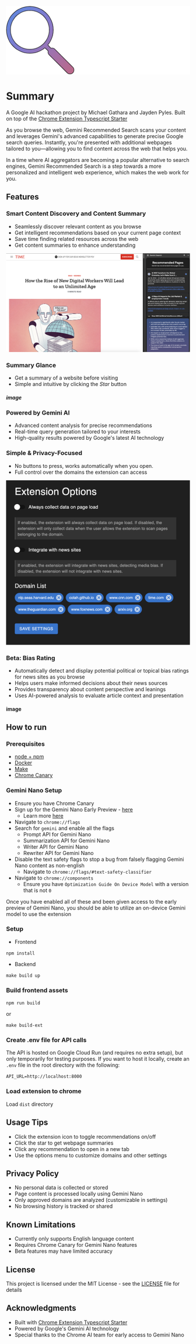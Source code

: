 ![logo](readme_images/banner.png)

# Summary
A Google AI hackathon project by Michael Gathara and Jayden Pyles. Built on top of the [Chrome Extension Typescript Starter](https://github.com/chibat/chrome-extension-typescript-starter)

As you browse the web, Gemini Recommended Search scans your content and leverages Gemini's advanced capabilities to generate precise Google search queries. Instantly, you're presented with additional webpages tailored to you—allowing you to find content across the web that helps you.

In a time where AI aggregators are becoming a popular alternative to search engines, Gemini Recommended Search is a step towards a more personalized and intelligent web experience, which makes the web work for you.

## Features

### Smart Content Discovery and Content Summary
- Seamlessly discover relevant content as you browse
- Get intelligent recommendations based on your current page context
- Save time finding related resources across the web
- Get content summaries to enhance understanding

![main_use](readme_images/main_use.png)

### Summary Glance
- Get a summary of a website before visiting
- Simple and intuitive by clicking the <i>Star</i> button

##### image

### Powered by Gemini AI
- Advanced content analysis for precise recommendations
- Real-time query generation tailored to your interests
- High-quality results powered by Google's latest AI technology

### Simple & Privacy-Focused
- No buttons to press, works automatically when you open. 
- Full control over the domains the extension can access

![options](readme_images/options.png)

### Beta: Bias Rating
- Automatically detect and display potential political or topical bias ratings for news sites as you browse
- Helps users make informed decisions about their news sources
- Provides transparency about content perspective and leanings
- Uses AI-powered analysis to evaluate article context and presentation

#### image


## How to run
### Prerequisites

* [node + npm](https://nodejs.org/) 
* [Docker](https://www.docker.com/)
* [Make](https://www.gnu.org/software/make/)
* [Chrome Canary](https://www.google.com/chrome/canary/)

### Gemini Nano Setup
- Ensure you have Chrome Canary
- Sign up for the Gemini Nano Early Preview - [here](goo.gle/chrome-ai-dev-preview-join)
    - Learn more [here](https://developer.chrome.com/docs/ai/built-in)
- Navigate to `chrome://flags` 
- Search for `gemini` and enable all the flags
    - Prompt API for Gemini Nano
    - Summarization API for Gemini Nano
    - Writer API for Gemini Nano
    - Rewriter API for Gemini Nano
- Disable the text safety flags to stop a bug from falsely flagging Gemini Nano content as non-english
    - Navigate to `chrome://flags/#text-safety-classifier`
- Navigate to `chrome://components`
    - Ensure you have `Optimization Guide On Device Model` with a version that is not `0`

Once you have enabled all of these and been given access to the early preview of Gemini Nano, you should be able to utilize an on-device Gemini model to use the extension

### Setup

- Frontend
```
npm install
```

- Backend
```
make build up
```

### Build frontend assets

```
npm run build
```

or

```
make build-ext
```

### Create .env file for API calls

The API is hosted on Google Cloud Run (and requires no extra setup), but only temporarily for testing purposes. If you want to host it locally, create an `.env` file in the root directory with the following:

```env
API_URL=http://localhost:8000
```

### Load extension to chrome

Load `dist` directory

## Usage Tips
- Click the extension icon to toggle recommendations on/off
- Click the star to get webpage summaries
- Click any recommendation to open in a new tab
- Use the options menu to customize domains and other settings


## Privacy Policy
- No personal data is collected or stored
- Page content is processed locally using Gemini Nano
- Only approved domains are analyzed (customizable in settings)
- No browsing history is tracked or shared


## Known Limitations
- Currently only supports English language content
- Requires Chrome Canary for Gemini Nano features
- Beta features may have limited accuracy

## License
This project is licensed under the MIT License - see the [LICENSE](LICENSE) file for details

## Acknowledgments
- Built with [Chrome Extension Typescript Starter](https://github.com/chibat/chrome-extension-typescript-starter)
- Powered by Google's Gemini AI technology
- Special thanks to the Chrome AI team for early access to Gemini Nano